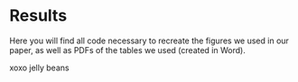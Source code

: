 # Results

Here you will find all code necessary to recreate the figures we used in our paper, as well as PDFs of the tables we used (created in Word).

xoxo jelly beans
